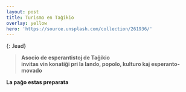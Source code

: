 ```yaml
---
layout: post
title: Turismo en Taĝikio
overlay: yellow
hero: 'https://source.unsplash.com/collection/261936/'
---
```


{: .lead}


> **Asocio de esperantistoj de Taĝikio  
> invitas vin konatiĝi pri la lando, popolo, kulturo kaj
> esperanto-movado**

**La paĝo estas preparata**
